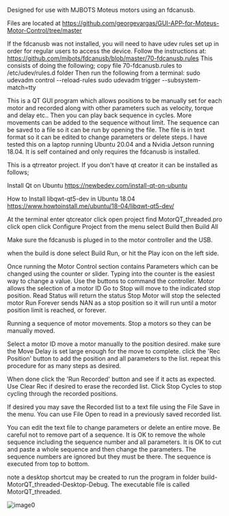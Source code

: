 
Designed for use with MJBOTS Moteus motors using an fdcanusb.

Files are located at
https://github.com/georgevargas/GUI-APP-for-Moteus-Motor-Control/tree/master

If the fdcanusb was not installed, you will need to have udev rules set up in order for regular users to access the device. Follow the instructions at: https://github.com/mjbots/fdcanusb/blob/master/70-fdcanusb.rules
This consists of doing the following;
copy file 70-fdcanusb.rules to /etc/udev/rules.d folder
 Then run the following from a terminal:
sudo udevadm control --reload-rules
sudo udevadm trigger --subsystem-match=tty

This is a QT GUI program which allows positions to be manually set for each motor and recorded along with other parameters such as velocity, torque and delay etc.. Then you can play back sequence in cycles. More movements can be added to the sequence without limit.
The sequence can be saved to a file so it can be run by opening the file.
The file is in text format so it can be edited to change parameters or delete steps.
I have tested this on a laptop running Ubuntu 20.04 and a Nvidia Jetson running 18.04. It is self contained and only requires the fdcanusb is installed.

This is a qtrreator project. If you don't have qt creator it can be installed as follows;

Install Qt on Ubuntu
https://newbedev.com/install-qt-on-ubuntu

How to Install libqwt-qt5-dev in Ubuntu 18.04
https://www.howtoinstall.me/ubuntu/18-04/libqwt-qt5-dev/

At the terminal enter
qtcreator
click open project
find MotorQT_threaded.pro
click open
click Configure Project
from the menu select Build then Build All

Make sure the fdcanusb is pluged in to the motor controller and the USB.

when the build is done
select Build Run, or hit the Play icon on the left side.

Once running the Motor Control section contains Parameters which can be changed using the counter or slider. Typing into the counter is the easiest way to change a value.
Use the buttons to command the controller.
Motor allows the selection of a motor ID
Go to Stop will move to the indicated stop position.
Read Status will return the status
Stop Motor will stop the selected motor
Run Forever sends NAN as a stop position so it will run until a motor position limit is reached, or forever.

Running a sequence of motor movements.
Stop a motors so they can be manually moved.

Select a motor ID
move a motor manually to the position desired.
make sure the Move Delay is set large enough for the move to complete.
click the 'Rec Position' button to add the position and all parameters to the list.
repeat this procedure for as many steps as desired.

When done click the 'Run Recorded' button and see if it acts as expected.
Use Clear Rec if desired to erase the recorded list.
Click Stop Cycles to stop cycling through the recorded positions.

If desired you may save the Recorded list to a text file using the File Save in the menu.
You can use File Open to read in a previously saved recorded list.

You can edit the text file to change parameters or delete an entire move.
Be careful not to remove part of a sequence. It is OK to remove the whole sequence including the sequence number and all parameters.
It is OK to cut and paste a whole sequence and then change the parameters.
The sequence numbers are ignored but they must be there.
The sequence is executed from top to bottom.

note a desktop shortcut may be created to run the program in folder build-MotorQT_threaded-Desktop-Debug. The executable file is called MotorQT_threaded.

![image0](https://user-images.githubusercontent.com/10259360/185726576-b0bd35a8-807b-4cd6-8bfe-685f9b3f9978.jpeg)
